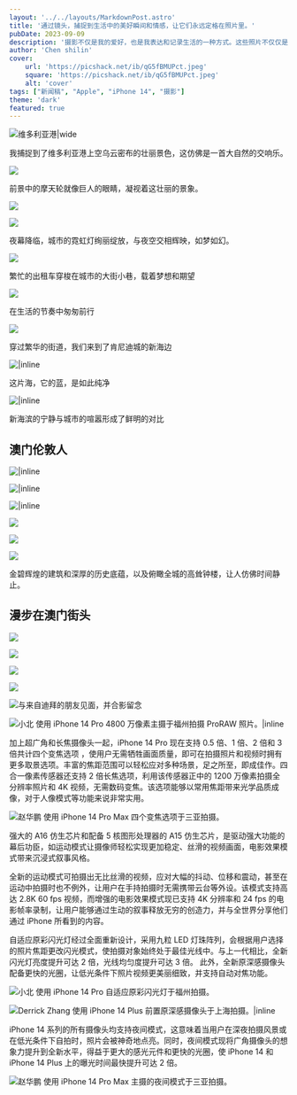 ```yaml
---
layout: '../../layouts/MarkdownPost.astro'
title: '通过镜头，捕捉到生活中的美好瞬间和情感，让它们永远定格在照片里。'
pubDate: 2023-09-09
description: '摄影不仅是我的爱好，也是我表达和记录生活的一种方式。这些照片不仅仅是图像，它们背后都有一个故事，代表着我经历过的特殊时刻和情感。我希望通过我的作品将它们一一传达。'
author: 'Chen shilin'
cover:
    url: 'https://picshack.net/ib/qG5fBMUPct.jpeg'
    square: 'https://picshack.net/ib/qG5fBMUPct.jpeg'
    alt: 'cover'
tags: ["新闻稿", "Apple", "iPhone 14", "摄影"] 
theme: 'dark'
featured: true
---
```




![维多利亚港|wide](https://picshack.net/ib/qG5fBMUPct.jpeg)

我捕捉到了维多利亚港上空乌云密布的壮丽景色，这仿佛是一首大自然的交响乐。

![](https://picshack.net/ib/LfrpPyGsGw.jpeg)

前景中的摩天轮就像巨人的眼睛，凝视着这壮丽的景象。

![](https://picshack.net/ib/VDywve8LAJ.jpeg)

![](https://picshack.net/ib/WFWFwsY0P8.jpeg)

夜幕降临，城市的霓虹灯绚丽绽放，与夜空交相辉映，如梦如幻。

![](https://picshack.net/ib/JTnAuo72Xp.jpeg)

繁忙的出租车穿梭在城市的大街小巷，载着梦想和期望

![](https://picshack.net/ib/LVN8PQuBdY.jpeg)

在生活的节奏中匆匆前行

![](https://picshack.net/ib/nRJfPFlGYv.jpeg)

穿过繁华的街道，我们来到了肯尼迪城的新海边

![|inline](https://picshack.net/ib/ftrRIDDpv7.jpeg)

这片海，它的蓝，是如此纯净

![|inline](https://picshack.net/ib/NCwtcEUsx9.jpeg)

新海滨的宁静与城市的喧嚣形成了鲜明的对比

## 澳门伦敦人

![|inline](https://p.ipic.vip/z65mp5.jp2)

![|inline](https://p.ipic.vip/onrdcs.jp2)

![|inline](https://p.ipic.vip/177ggf.jp2)

![](https://picshack.net/ib/2uyxreU6oe.jpeg)

![](https://picshack.net/ib/lZTwNM2Qv7.jpeg)

![](https://picshack.net/ib/MSxvMZ5gBx.jpeg)

金碧辉煌的建筑和深厚的历史底蕴，以及俯瞰全城的高耸钟楼，让人仿佛时间静止。

## 漫步在澳门街头

![](https://p.ipic.vip/p0bw9m.JPG)

![](https://picshack.net/ib/kQBKlj22sY.jpeg)

![]([https://picshack.net/ib/qTSvTtBQ7K.jpeg)

![]([https://picshack.net/ib/M1cM7aWyu1.jpeg)

![与来自迪拜的朋友见面，并合影留念](https://picshack.net/ib/M9TZrNKUNF.jpeg)


![小北 使用 iPhone 14 Pro 4800 万像素主摄于福州拍摄 ProRAW 照片。|inline](https://www.apple.com.cn/newsroom/cn/images/product/iphone/lifestyle/Apple_Shot-on-iPhone-14-models_Shot-on-iPhone-14-Pro-Max-in-48MP-ProRAW-by-Xiaobei-Fuzhou_12192022_inline.jpg.large_2x.jpg)

加上超广角和长焦摄像头一起，iPhone 14 Pro 现在支持 0.5 倍、1 倍、2 倍和 3 倍共计四个变焦选项 ，使用户无需牺牲画面质量，即可在拍摄照片和视频时拥有更多取景选项。丰富的焦距范围可以轻松应对多种场景，足之所至，即成佳作。四合一像素传感器还支持 2 倍长焦选项，利用该传感器正中的 1200 万像素拍摄全分辨率照片和 4K 视频，无需数码变焦。该选项能够以常用焦距带来光学品质成像，对于人像模式等功能来说非常实用。


![赵华鹏 使用 iPhone 14 Pro Max 四个变焦选项于三亚拍摄。](https://www.apple.com.cn/newsroom/cn/images/product/iphone/lifestyle/Apple_Shot-on-iPhone-14-models_05x_12192022_big.jpg.large_2x.jpg)

强大的 A16 仿生芯片和配备 5 核图形处理器的 A15 仿生芯片，是驱动强大功能的幕后功臣，如运动模式让摄像师轻松实现更加稳定、丝滑的视频画面，电影效果模式带来沉浸式叙事风格。

全新的运动模式可拍摄出无比丝滑的视频，应对大幅的抖动、位移和震动，甚至在运动中拍摄时也不例外，让用户在手持拍摄时无需携带云台等外设。该模式支持高达 2.8K 60 fps 视频，而增强的电影效果模式现已支持 4K 分辨率和 24 fps 的电影帧率录制，让用户能够通过生动的叙事释放无穷的创造力，并与全世界分享他们通过 iPhone 所看到的内容。

自适应原彩闪光灯经过全面重新设计，采用九粒 LED 灯珠阵列，会根据用户选择的照片焦距更改闪光模式，使拍摄对象始终处于最佳光线中。与上一代相比，全新闪光灯亮度提升可达 2 倍，光线均匀度提升可达 3 倍。
此外，全新原深感摄像头配备更快的光圈，让低光条件下照片视频更美丽细致，并支持自动对焦功能。


![小北 使用 iPhone 14 Pro 自适应原彩闪光灯于福州拍摄。](https://www.apple.com.cn/newsroom/cn/images/product/iphone/lifestyle/Apple_Shot-on-iPhone-14-models_Shot-on-iPhone-14-Pro-with-the-Adaptive-True-Tone-flash-by-Xiaobei-Fuzhou_12192022_big.jpg.large_2x.jpg)


![Derrick Zhang 使用 iPhone 14 Plus 前置原深感摄像头于上海拍摄。|inline](https://www.apple.com.cn/newsroom/cn/images/product/iphone/lifestyle/Apple_Shot-on-iPhone-14-models_Shot-on-iPhone-14-Plus-with-the-front-TrueDepth-camera-by-Derrick-Shanghai_12192022_inline.jpg.large_2x.jpg)

iPhone 14 系列的所有摄像头均支持夜间模式，这意味着当用户在深夜拍摄风景或在低光条件下自拍时，照片会被神奇地点亮。同时，夜间模式现将广角摄像头的想象力提升到全新水平，得益于更大的感光元件和更快的光圈，使 iPhone 14 和 iPhone 14 Plus 上的曝光时间最快提升可达 2 倍。

![赵华鹏 使用 iPhone 14 Pro Max 主摄的夜间模式于三亚拍摄。](https://www.apple.com.cn/newsroom/cn/images/product/iphone/lifestyle/Apple_Shot-on-iPhone-14-models_Shot-on-iPhone-14-Pro-Max-with-the-Main-camera-using-Night-mode-by-Jamie-Sanya_12192022_big.jpg.large_2x.jpg)
